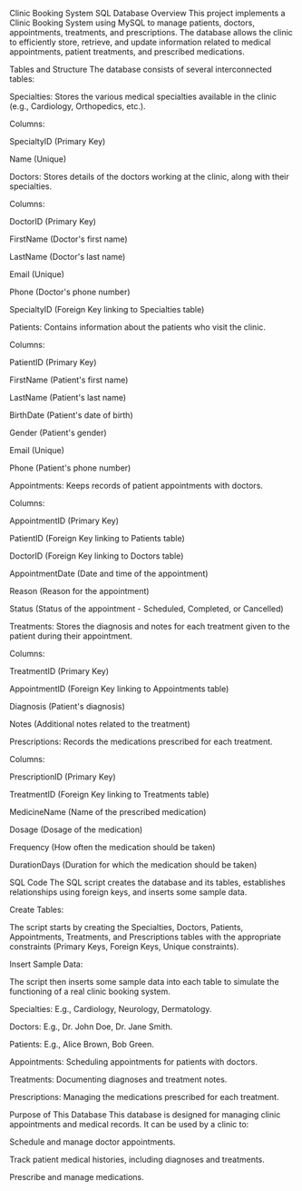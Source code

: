 Clinic Booking System SQL Database
Overview
This project implements a Clinic Booking System using MySQL to manage patients, doctors, appointments, treatments, and prescriptions. The database allows the clinic to efficiently store, retrieve, and update information related to medical appointments, patient treatments, and prescribed medications.

Tables and Structure
The database consists of several interconnected tables:

Specialties: Stores the various medical specialties available in the clinic (e.g., Cardiology, Orthopedics, etc.).

Columns:

SpecialtyID (Primary Key)

Name (Unique)

Doctors: Stores details of the doctors working at the clinic, along with their specialties.

Columns:

DoctorID (Primary Key)

FirstName (Doctor's first name)

LastName (Doctor's last name)

Email (Unique)

Phone (Doctor's phone number)

SpecialtyID (Foreign Key linking to Specialties table)

Patients: Contains information about the patients who visit the clinic.

Columns:

PatientID (Primary Key)

FirstName (Patient's first name)

LastName (Patient's last name)

BirthDate (Patient's date of birth)

Gender (Patient's gender)

Email (Unique)

Phone (Patient's phone number)

Appointments: Keeps records of patient appointments with doctors.

Columns:

AppointmentID (Primary Key)

PatientID (Foreign Key linking to Patients table)

DoctorID (Foreign Key linking to Doctors table)

AppointmentDate (Date and time of the appointment)

Reason (Reason for the appointment)

Status (Status of the appointment - Scheduled, Completed, or Cancelled)

Treatments: Stores the diagnosis and notes for each treatment given to the patient during their appointment.

Columns:

TreatmentID (Primary Key)

AppointmentID (Foreign Key linking to Appointments table)

Diagnosis (Patient's diagnosis)

Notes (Additional notes related to the treatment)

Prescriptions: Records the medications prescribed for each treatment.

Columns:

PrescriptionID (Primary Key)

TreatmentID (Foreign Key linking to Treatments table)

MedicineName (Name of the prescribed medication)

Dosage (Dosage of the medication)

Frequency (How often the medication should be taken)

DurationDays (Duration for which the medication should be taken)

SQL Code
The SQL script creates the database and its tables, establishes relationships using foreign keys, and inserts some sample data.

Create Tables:

The script starts by creating the Specialties, Doctors, Patients, Appointments, Treatments, and Prescriptions tables with the appropriate constraints (Primary Keys, Foreign Keys, Unique constraints).

Insert Sample Data:

The script then inserts some sample data into each table to simulate the functioning of a real clinic booking system.

Specialties: E.g., Cardiology, Neurology, Dermatology.

Doctors: E.g., Dr. John Doe, Dr. Jane Smith.

Patients: E.g., Alice Brown, Bob Green.

Appointments: Scheduling appointments for patients with doctors.

Treatments: Documenting diagnoses and treatment notes.

Prescriptions: Managing the medications prescribed for each treatment.

Purpose of This Database
This database is designed for managing clinic appointments and medical records. It can be used by a clinic to:

Schedule and manage doctor appointments.

Track patient medical histories, including diagnoses and treatments.

Prescribe and manage medications.
